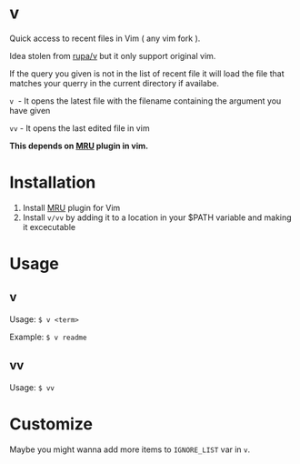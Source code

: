# v
Quick access to recent files in Vim ( any vim fork ).

Idea stolen from [rupa/v](https://github.com/rupa/v) but it only support original vim.

If the query you given is not in the list of recent file it will load the file that matches your querry in the current directory if availabe.

`v`&nbsp; - It opens the latest file with the filename containing the argument you have given

`vv` - It opens the last edited file in vim

**This depends on [MRU](https://github.com/vim-scripts/mru.vim) plugin in vim.**


# Installation
1. Install [MRU](https://github.com/vim-scripts/mru.vim) plugin for Vim
2. Install `v/vv` by adding it to a location in your $PATH variable and making it excecutable

# Usage

## v
Usage: `$ v <term>`

Example: `$ v readme`
## vv
Usage: `$ vv`


# Customize

Maybe you might wanna add more items to `IGNORE_LIST` var in `v`.
